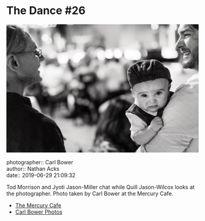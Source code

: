 # The Dance #26

![Tod Morrison and Jyoti Jason-Miller chat](assets/2019-06-29-set-4-the-dance-26.webp)

photographer:: Carl Bower  
author:: Nathan Acks  
date:: 2019-06-29 21:09:32

Tod Morrison and Jyoti Jason-Miller chat while Quill Jason-Wilcox looks at the photographer. Photo taken by Carl Bower at the Mercury Cafe.

* [The Mercury Cafe](http://mercurycafe.com)
* [Carl Bower Photos](https://carlbowerphotos.com)
